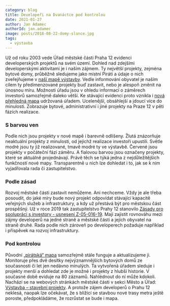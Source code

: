 ```yaml
---
category: blog
title: Developeři na Dvanáctce pod kontrolou
date: 2021-01-27
author: Jan Adamec
authorId: jan.adamec
image: posts/2018-08-22-domy-slunce.jpg
tags:
  - výstavba
---
```


Už od roku 2003 vede Úřad městské části Praha 12 evidenci developerských projektů na svém území. Dohled nad zdejšími developerskými aktivitami je i naším zájmem. Ty největší projekty, zejména bytové domy, průběžně sledujeme jako místní Piráti a údaje o nich zveřejňujeme v [naší mapě výstavby](https://praha12.pirati.cz/vystavba/). Vedle informování obyvatel je naším cílem ty předimenzované projekty buď zastavit, nebo je alespoň změnit na únosnou míru. Možnosti úřadu jsou v ohledu informací o záměrech investorů samozřejmě daleko větší. Ke stávající evidenci proto vznikla i [nová přehledná mapa](https://www.praha12.cz/vystavba%2Dstavebni%2Dprojekty/os-1229/) udržovaná úřadem. Ucelenější, obsáhlejší a jdoucí více do minulosti. Zobrazuje bytové, administrativní i jiné projekty na Praze 12 v pěti fázích realizace.

### S barvou ven

Podle nich jsou projekty v nové mapě i barevně odlišeny. Žlutá znázorňuje neaktuální projekty z minulosti, od jejichž realizace investoři upustili. Světle modré jsou ty již realizované, tmavě modré ty ve výstavbě. Červené jsou projekty v počáteční fázi záměru. A fialovou barvou jsou označeny projekty, které se aktuálně projednávají. Právě těch se týká jedna z nejdůležitějších funkčností nové mapy. Transparentně u nich lze dohledat i to, jak se k nim vyjadřovala rada či zastupitelstvo.

### Podle zásad

Rozvoj městské části zastavit nemůžeme. Ani nechceme. Vždy je ale třeba posoudit, do jaké míry bude nový projekt odpovídat stávající kapacitě veřejných služeb a infrastruktury, a kdy už přestává být pro městskou část prospěšný. Už v roce 2019 tak zastupitelstvo Prahy 12 stanovilo [Zásady pro spolupráci s investory - usnesení Z-05-016-19](https://www.praha12.cz/assets/File.ashx?id_org=80112&id_dokumenty=69242). Mají zajistit rovnováhu mezi zájmy developerů na jedné straně a městské části a jejích obyvatel na straně druhé. Rada podle nich zároveň po developerech požaduje například i příspěvek na rozvoj infrastruktury.

### Pod kontrolou

Původní [„pirátská“ mapa](https://praha12.pirati.cz/vystavba/) samozřejmě stále funguje a aktualizujeme ji. Monitoruje přes dvě desítky nejvýznamnějších bytových domů ze současnosti či let jen nedávno minulých. Ta vytvořená úřadem sleduje i projekty menší a dohledat zde je možné i projekty z hlubší historie. V současné době eviduje na 80 záznamů. Nahlédnout do ní může kdokoli. Nachází se na webových stránkách městské části v sekci Město a Úřad: [Výstavba – stavební projekty](https://www.praha12.cz/vystavba-stavebni-projekty/os-1229/). A protože zájem developerů o Prahu 12 neklesá, naopak lze očekávat, že s blížící se stavbou nové trasy metra ještě poroste, předpokládáme, že rozrůstat se bude i mapa.

